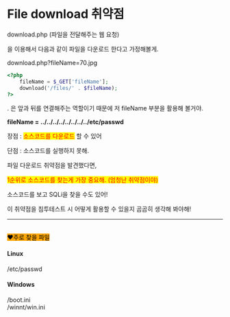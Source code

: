 # File download 취약점

download.php (파일을 전달해주는 웹 요청)

을 이용해서 다음과 같이 파일을 다운로드 한다고 가정해볼게.

&#x20;

download.php?fileName=70.jpg

&#x20;

```php
<?php
	fileName = $_GET['fileName'];
	download('/files/' . $fileName);
?>
```

&#x20;

. 은 앞과 뒤를 연결해주는 역할이기 때문에 저 fileName 부분을 활용해 볼거야.

&#x20;

**fileName = ../../../../../../../../etc/passwd**

&#x20;

&#x20;

장점 : <mark style="color:red;">소스코드를 다운로드</mark> 할 수 있어

단점 : 소스코드를 실행하지 못해.

&#x20;

&#x20;

파일 다운로드 취약점을 발견했다면,

<mark style="color:red;">1순위로 소스코드를 찾는게 가장 중요해. (엄청난 취약점이야)</mark>

&#x20;

소스코드를 보고 SQLi을 찾을 수도 있어!

&#x20;

이 취약점을 침투테스트 시 어떻게 활용할 수 있을지 곰곰히 생각해 봐야해!

&#x20;

&#x20;

***

&#x20;

&#x20;

\
<mark style="background-color:orange;">❤주로 찾을 파일</mark>

#### Linux

/etc/passwd

#### Windows

/boot.ini\
/winnt/win.ini

